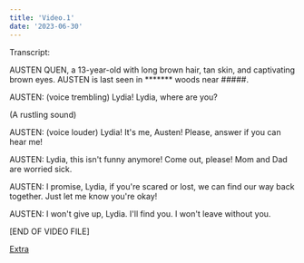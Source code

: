 ```yaml
---
title: 'Video.1'
date: '2023-06-30'
---
```

 Transcript:

AUSTEN QUEN, a 13-year-old with long brown hair, tan skin, and captivating brown eyes. AUSTEN is last seen in ******* woods near #####.

AUSTEN:
(voice trembling)
Lydia! Lydia, where are you?

(A rustling sound)

AUSTEN:
(voice louder)
Lydia! It's me, Austen! Please, answer if you can hear me!

AUSTEN:
Lydia, this isn't funny anymore! Come out, please! Mom and Dad are worried sick.


AUSTEN:
I promise, Lydia, if you're scared or lost, we can find our way back together. Just let me know you're okay!


AUSTEN:
I won't give up, Lydia. I'll find you. I won't leave without you.

[END OF VIDEO FILE]


[Extra](Video.1A)